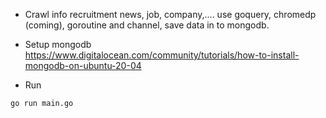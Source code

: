 - Crawl info recruitment news, job, company,.... use goquery, chromedp (coming), goroutine and channel, save data in to mongodb.
- Setup mongodb https://www.digitalocean.com/community/tutorials/how-to-install-mongodb-on-ubuntu-20-04

- Run
```
go run main.go
```
